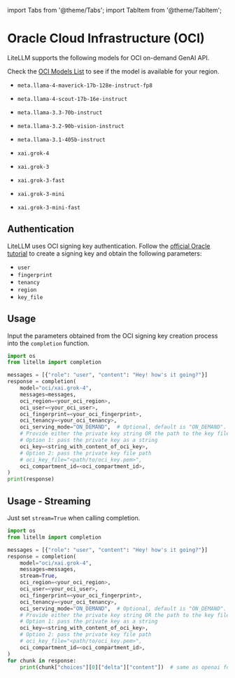 import Tabs from '@theme/Tabs';
import TabItem from '@theme/TabItem';

# Oracle Cloud Infrastructure (OCI)
LiteLLM supports the following models for OCI on-demand GenAI API.

Check the [OCI Models List](https://docs.oracle.com/en-us/iaas/Content/generative-ai/pretrained-models.htm) to see if the model is available for your region.

- `meta.llama-4-maverick-17b-128e-instruct-fp8`
- `meta.llama-4-scout-17b-16e-instruct`
- `meta.llama-3.3-70b-instruct`
- `meta.llama-3.2-90b-vision-instruct`
- `meta.llama-3.1-405b-instruct`

- `xai.grok-4`
- `xai.grok-3`
- `xai.grok-3-fast`
- `xai.grok-3-mini`
- `xai.grok-3-mini-fast`

## Authentication

LiteLLM uses OCI signing key authentication. Follow the [official Oracle tutorial](https://docs.oracle.com/en-us/iaas/Content/API/Concepts/apisigningkey.htm) to create a signing key and obtain the following parameters:

- `user`
- `fingerprint`
- `tenancy`
- `region`
- `key_file`

## Usage

Input the parameters obtained from the OCI signing key creation process into the `completion` function.

```python
import os
from litellm import completion

messages = [{"role": "user", "content": "Hey! how's it going?"}]
response = completion(
    model="oci/xai.grok-4",
    messages=messages,
    oci_region=<your_oci_region>,
    oci_user=<your_oci_user>,
    oci_fingerprint=<your_oci_fingerprint>,
    oci_tenancy=<your_oci_tenancy>,
    oci_serving_mode="ON_DEMAND",  # Optional, default is "ON_DEMAND". Other option is "DEDICATED"
    # Provide either the private key string OR the path to the key file:
    # Option 1: pass the private key as a string
    oci_key=<string_with_content_of_oci_key>,
    # Option 2: pass the private key file path
    # oci_key_file="<path/to/oci_key.pem>",
    oci_compartment_id=<oci_compartment_id>,
)
print(response)
```


## Usage - Streaming
Just set `stream=True` when calling completion.

```python
import os
from litellm import completion

messages = [{"role": "user", "content": "Hey! how's it going?"}]
response = completion(
    model="oci/xai.grok-4",
    messages=messages,
    stream=True,
    oci_region=<your_oci_region>,
    oci_user=<your_oci_user>,
    oci_fingerprint=<your_oci_fingerprint>,
    oci_tenancy=<your_oci_tenancy>,
    oci_serving_mode="ON_DEMAND",  # Optional, default is "ON_DEMAND". Other option is "DEDICATED"
    # Provide either the private key string OR the path to the key file:
    # Option 1: pass the private key as a string
    oci_key=<string_with_content_of_oci_key>,
    # Option 2: pass the private key file path
    # oci_key_file="<path/to/oci_key.pem>",
    oci_compartment_id=<oci_compartment_id>,
)
for chunk in response:
    print(chunk["choices"][0]["delta"]["content"])  # same as openai format
```
